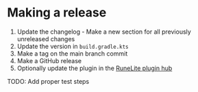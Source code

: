 # Making a release

1. Update the changelog - Make a new section for all previously unreleased changes
2. Update the version in `build.gradle.kts`
3. Make a tag on the main branch commit
4. Make a GitHub release
5. Optionally update the plugin in the [RuneLite plugin hub](https://github.com/runelite/plugin-hub)

TODO: Add proper test steps
